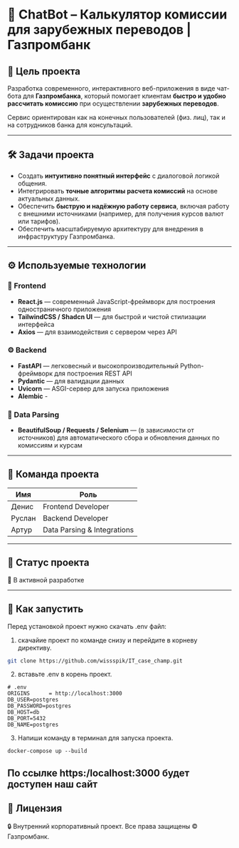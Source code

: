 # 💬 ChatBot – Калькулятор комиссии для зарубежных переводов | Газпромбанк

## 📌 Цель проекта

Разработка современного, интерактивного веб-приложения в виде чат-бота для **Газпромбанка**, который помогает клиентам **быстро и удобно рассчитать комиссию** при осуществлении **зарубежных переводов**.

Сервис ориентирован как на конечных пользователей (физ. лиц), так и на сотрудников банка для консультаций.

---

## 🛠️ Задачи проекта

- Создать **интуитивно понятный интерфейс** с диалоговой логикой общения.
- Интегрировать **точные алгоритмы расчета комиссий** на основе актуальных данных.
- Обеспечить **быструю и надёжную работу сервиса**, включая работу с внешними источниками (например, для получения курсов валют или тарифов).
- Обеспечить масштабируемую архитектуру для внедрения в инфраструктуру Газпромбанка.

---

## ⚙️ Используемые технологии

### 🎨 Frontend
- **React.js** — современный JavaScript-фреймворк для построения одностраничного приложения
- **TailwindCSS / Shadcn UI** — для быстрой и чистой стилизации интерфейса
- **Axios** — для взаимодействия с сервером через API

### ⚙️ Backend
- **FastAPI** — легковесный и высокопроизводительный Python-фреймворк для построения REST API
- **Pydantic** — для валидации данных
- **Uvicorn** — ASGI-сервер для запуска приложения
- **Alembic** - 

### 📡 Data Parsing
- **BeautifulSoup / Requests / Selenium** — (в зависимости от источников) для автоматического сбора и обновления данных по комиссиям и курсам

---

## 👥 Команда проекта

| Имя     | Роль              |
|---------|-------------------|
| Денис   | Frontend Developer |
| Руслан  | Backend Developer  |
| Артур   | Data Parsing & Integrations |

---

## 🚀 Статус проекта
🔧 В активной разработке  

---

## 🏁 Как запустить
Перед установкой проект нужно скачать .env файл:
1) скачайие проект по команде снизу и перейдите в корневу директиву.
```bash
git clone https://github.com/wissspik/IT_case_champ.git
```
2) вставьте .env в корень проект.
```
# .env
ORIGINS      = http://localhost:3000
DB_USER=postgres
DB_PASSWORD=postgres
DB_HOST=db
DB_PORT=5432
DB_NAME=postgres
```
3) Напиши команду в терминал для запуска проекта.
```
docker-compose up --build
```
По ссылке https:/localhost:3000 будет доступен наш сайт
---

## 📎 Лицензия
🔒 Внутренний корпоративный проект. Все права защищены © Газпромбанк.



